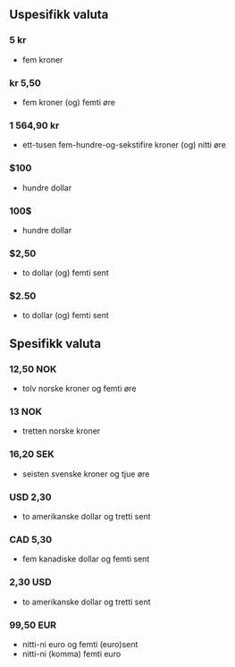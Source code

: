 <div lang="nb">

## Uspesifikk valuta

### 5 kr

 - fem kroner

<!-- > resultat -->

### kr 5,50

 - fem kroner (og) femti øre

<!-- > resultat -->

### 1 564,90 kr

 - ett-tusen fem-hundre-og-sekstifire kroner (og) nitti øre

<!-- > resultat -->

### $100

 - hundre dollar

<!-- > resultat -->

### 100$

 - hundre dollar

<!-- > resultat -->

### $2,50

 - to dollar (og) femti sent

<!-- > resultat -->


### $2.50

<!-- (Den burde oppfatte punktum som desimalskille siden det er vanlig på engelsk) -->

 - to dollar (og) femti sent

<!-- > resultat -->


## Spesifikk valuta

### 12,50 NOK

 - tolv norske kroner og femti øre

<!-- > resultat -->

### 13 NOK

 - tretten norske kroner

<!-- > resultat -->

### 16,20 SEK

 - seisten svenske kroner og tjue øre

<!-- > resultat -->

### USD 2,30

 - to amerikanske dollar og tretti sent

<!-- > resultat -->

### CAD 5,30

 - fem kanadiske dollar og femti sent

<!-- > resultat -->

### 2,30 USD

- to amerikanske dollar og tretti sent

<!-- > resultat -->

### 99,50 EUR

 - nitti-ni euro og femti (euro)sent
 - nitti-ni (komma) femti euro

<!-- > resultat -->




</div>
